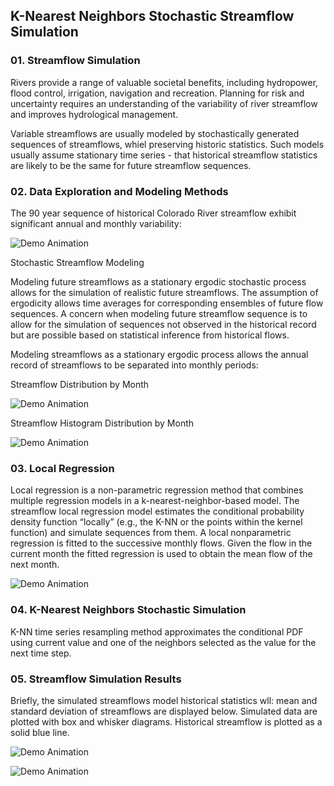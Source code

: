 ## K-Nearest Neighbors Stochastic Streamflow Simulation

### 01. Streamflow Simulation 

Rivers provide a range of valuable societal benefits, including hydropower, flood control, irrigation, navigation and recreation. Planning for risk and uncertainty requires an understanding of the variability of river streamflow and improves hydrological management. 

Variable streamflows are usually modeled by stochastically generated sequences of streamflows, whiel preserving historic statistics. Such models usually assume stationary time series - that historical streamflow statistics are likely to be the same for future streamflow sequences.

### 02. Data Exploration and Modeling Methods

The 90 year sequence of historical Colorado River streamflow exhibit significant annual and monthly variability:

![Demo Animation](../plots/plotMNF.png?raw=true)

Stochastic Streamflow Modeling

Modeling future streamflows as a stationary ergodic stochastic process allows for the simulation of realistic future streamflows. The assumption of ergodicity allows time averages for corresponding ensembles of future flow sequences. A concern when modeling future streamflow sequence is to allow for the simulation of sequences not observed in the historical record but are possible based on statistical inference from historical flows. 

Modeling streamflows as a stationary ergodic process allows the annual record of streamflows to be separated into monthly periods:

Streamflow Distribution by Month

![Demo Animation](../plots/plotMnthBplot.png?raw=true)

Streamflow Histogram Distribution by Month

![Demo Animation](../plots/plotMnthHist.png?raw=true)


### 03. Local Regression

Local regression is a non-parametric regression method that combines multiple regression models in a k-nearest-neighbor-based model. The streamflow local regression model estimates the conditional probability density function “locally” (e.g., the K-NN or the points within the kernel function) and simulate sequences from them. A local nonparametric regression is fitted to the successive monthly flows. Given the flow in the current month the fitted regression is used to obtain the mean flow of the next month. 
 
![Demo Animation](../plots/plotLocfit.png?raw=true)

### 04. K-Nearest Neighbors Stochastic Simulation

K-NN time series resampling method approximates the conditional PDF using current value and one of the neighbors selected as the value for the next time step.

### 05. Streamflow Simulation Results

Briefly, the simulated streamflows model historical statistics wll: mean and standard deviation of streamflows are displayed below. Simulated data are plotted with box and whisker diagrams. Historical streamflow is plotted as a solid blue line.

![Demo Animation](../plots/plotSimMean.png?raw=true)

![Demo Animation](../plots/plotSimSD.png?raw=true)


